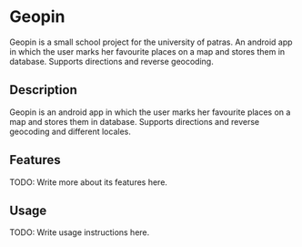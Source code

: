 # Geopin

Geopin is a small school project for the university of patras. An android app in which the user marks her favourite places on a map and stores them in database. Supports directions and reverse geocoding.

## Description

Geopin is an android app in which the user marks her favourite places on a map and stores them in database. Supports directions and reverse geocoding and different locales.

## Features

TODO: Write more about its features here.

## Usage

TODO: Write usage instructions here.